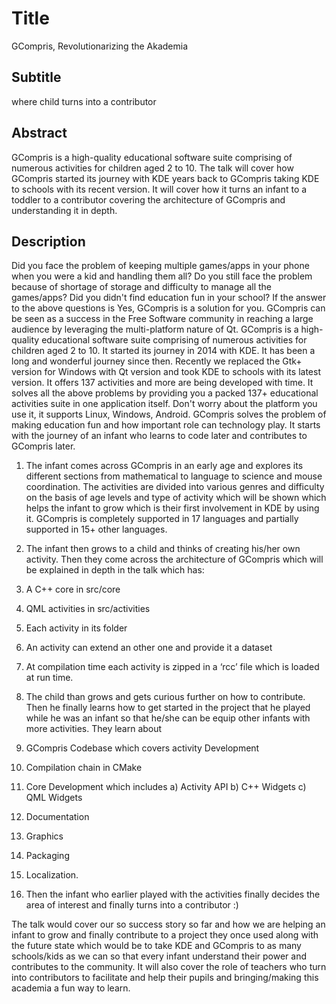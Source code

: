 # Title
GCompris, Revolutionarizing the Akademia
## Subtitle
where child turns into a contributor

## Abstract

GCompris is a high-quality educational software suite comprising of numerous activities for children aged 2 to 10. The talk will cover how GCompris started its journey with KDE years back to GCompris taking KDE to schools with its recent version. It will cover how it turns an infant to a toddler to a contributor covering the architecture of GCompris and understanding it in depth.

## Description

Did you face the problem of keeping multiple games/apps in your phone when you were a kid and handling them all? Do you still face the problem because of shortage of storage and 
difficulty to manage all the games/apps? Did you didn't find education fun in your school? If the answer to the above questions is Yes, GCompris is a solution for you.
GCompris can be seen as a success in the Free
Software community in reaching a large audience by leveraging the multi-platform nature of Qt.
GCompris is a high-quality educational software suite comprising of numerous activities for children aged 2 to 10. It started its journey in 2014 with KDE. It has been a long and wonderful journey since then. Recently we replaced the Gtk+ version for Windows with Qt version and took KDE to schools with its latest version. It offers 137 activities and more are being developed with time.
It solves all the above problems by providing you a packed 137+ educational activities suite in one application itself. Don't worry about the platform you use it, it supports Linux, Windows, Android.
GCompris solves the problem of making education fun and how important role can technology play. It starts with the journey of an infant who learns to code later and contributes to GCompris later.

1. The infant comes across GCompris in an early age and explores its different sections from mathematical to language to science and mouse coordination. The activities are divided into various genres and difficulty on the basis of age levels and type of activity which will be shown which helps the infant to grow which is their first involvement in KDE by using it. GCompris is completely supported in 17 languages and partially supported in 15+ other languages.

2. The infant then grows to a child and thinks of creating his/her own activity. Then they come across the architecture of GCompris which will be explained in depth in the talk which has:
1. A C++ core in src/core
2. QML activities in src/activities
3. Each activity in its folder
4. An activity can extend an other one and provide it a dataset
5. At compilation time each activity is zipped in a ‘rcc’ file which is loaded at run time.

3. The child than grows and gets curious further on how to contribute. Then he finally learns how to get started in the project that he played while he was an infant so that he/she can be equip other infants with more activities.
They learn about
1. GCompris Codebase which covers activity Development
2. Compilation chain in CMake
3. Core Development which includes
a) Activity API
b) C++ Widgets
c) QML Widgets
4. Documentation
5. Graphics
6. Packaging
7. Localization.

4. Then the infant who earlier played with the activities finally decides the area of interest and finally turns into a contributor :)

The talk would cover our so success story so far and how we are helping an infant to grow and finally contribute to a project they once used along with the future state which would be to take KDE and GCompris to as many schools/kids as we can so that every infant understand their power and contributes to the community.
It will also cover the role of teachers who turn into contributors to facilitate and help their pupils and bringing/making this academia a fun way to learn.

